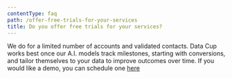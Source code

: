 ```yaml
---
contentType: faq
path: /offer-free-trials-for-your-services
title: Do you offer free trials for your services?
---
```


We do for a limited number of accounts and validated contacts. Data Cup works best once our A.I. models track milestones, starting with conversions, and tailor themselves to your data to improve outcomes over time. If you would like a demo, you can schedule one [here](https://www.datacup.net/onboard)

